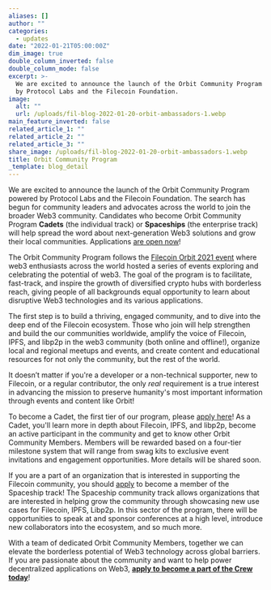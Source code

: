 ```yaml
---
aliases: []
author: ""
categories:
  - updates
date: "2022-01-21T05:00:00Z"
dim_image: true
double_column_inverted: false
double_column_mode: false
excerpt: >-
  We are excited to announce the launch of the Orbit Community Program powered
  by Protocol Labs and the Filecoin Foundation.
image:
  alt: ""
  url: /uploads/fil-blog-2022-01-20-orbit-ambassadors-1.webp
main_feature_inverted: false
related_article_1: ""
related_article_2: ""
related_article_3: ""
share_image: /uploads/fil-blog-2022-01-20-orbit-ambassadors-1.webp
title: Orbit Community Program
_template: blog_detail
---
```


We are excited to announce the launch of the Orbit Community Program powered by Protocol Labs and the Filecoin Foundation. The search has begun for community leaders and advocates across the world to join the broader Web3 community. Candidates who become Orbit Community Program **Cadets** (the individual track) or **Spaceships** (the enterprise track) will help spread the word about next-generation Web3 solutions and grow their local communities. Applications [are open now](https://orbitcommunity.filecoin.io/)!

The Orbit Community Program follows the [Filecoin Orbit 2021 event](https://orbit.filecoin.io/) where web3 enthusiasts across the world hosted a series of events exploring and celebrating the potential of web3. The goal of the program is to facilitate, fast-track, and inspire the growth of diversified crypto hubs with borderless reach, giving people of all backgrounds equal opportunity to learn about disruptive Web3 technologies and its various applications.

The first step is to build a thriving, engaged community, and to dive into the deep end of the Filecoin ecosystem. Those who join will help strengthen and build the our communities worldwide, amplify the voice of Filecoin, IPFS, and libp2p in the web3 community (both online and offline!), organize local and regional meetups and events, and create content and educational resources for not only the community, but the rest of the world.

It doesn’t matter if you're a developer or a non-technical supporter, new to Filecoin, or a regular contributor, the only _real_ requirement is a true interest in advancing the mission to preserve humanity's most important information through events and content like Orbit!

To become a Cadet, the first tier of our program, please [apply here](https://btktvjuobzm.typeform.com/to/Dv6FWzlr)! As a Cadet, you'll learn more in depth about Filecoin, IPFS, and libp2p, become an active participant in the community and get to know other Orbit Community Members. Members will be rewarded based on a four-tier milestone system that will range from swag kits to exclusive event invitations and engagement opportunities. More details will be shared soon.

If you are a part of an organization that is interested in supporting the Filecoin community, you should [apply](https://btktvjuobzm.typeform.com/to/XgSjcHyz) to become a member of the Spaceship track! The Spaceship community track allows organizations that are interested in helping grow the community through showcasing new use cases for Filecoin, IPFS, Libp2p. In this sector of the program, there will be opportunities to speak at and sponsor conferences at a high level, introduce new collaborators into the ecosystem, and so much more.

With a team of dedicated Orbit Community Members, together we can elevate the borderless potential of Web3 technology across global barriers. If you are passionate about the community and want to help power decentralized applications on Web3, [**apply to become a part of the Crew today**](https://orbitcommunity.filecoin.io/)!

